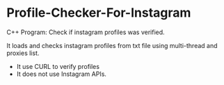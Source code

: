 # Profile-Checker-For-Instagram

C++ Program: Check if instagram profiles was verified.

It loads and checks instagram profiles from txt file using multi-thread and proxies list.
* It use CURL to verify profiles
* It does not use Instagram APIs.

